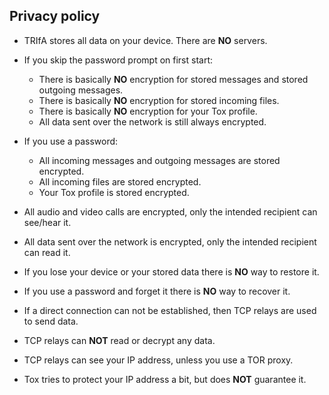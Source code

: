 ## Privacy policy

* TRIfA stores all data on your device. There are **NO** servers.

* If you skip the password prompt on first start:
     * There is basically **NO** encryption for stored messages and stored outgoing messages.
     * There is basically **NO** encryption for stored incoming files.
     * There is basically **NO** encryption for your Tox profile.
     * All data sent over the network is still always encrypted.

* If you use a password:
     * All incoming messages and outgoing messages are stored encrypted.
     * All incoming files are stored encrypted.
     * Your Tox profile is stored encrypted.

* All audio and video calls are encrypted, only the intended recipient can see/hear it.

* All data sent over the network is encrypted, only the intended recipient can read it.

* If you lose your device or your stored data there is **NO** way to restore it.

* If you use a password and forget it there is **NO** way to recover it.

* If a direct connection can not be established, then TCP relays are used to send data.

* TCP relays can **NOT** read or decrypt any data.

* TCP relays can see your IP address, unless you use a TOR proxy.

* Tox tries to protect your IP address a bit, but does **NOT** guarantee it.

